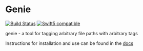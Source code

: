 # Genie

[![Build Status](https://travis-ci.com/zachwick/genie.svg?branch=master)](https://travis-ci.com/zachwick/genie) [![Swift5 compatible](https://img.shields.io/badge/swift-5-orange.svg?style=flat)](https://developer.apple.com/swift/)

genie - a tool for tagging arbitrary file paths with arbitrary tags

Instructions for installation and use can be found in the [docs](https://zachwick.github.io/genie/)
